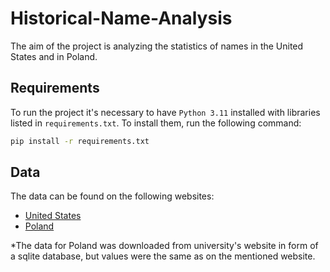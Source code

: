# Historical-Name-Analysis

The aim of the project is analyzing the statistics of names in the United States and in Poland. 

## Requirements

To run the project it's necessary to have `Python 3.11` installed with libraries listed in `requirements.txt`. To install them, run the following command:
```bash
pip install -r requirements.txt
```

## Data

The data can be found on the following websites:
- [United States](https://www.ssa.gov/oact/babynames/names.zip)
- [Poland](https://dane.gov.pl/pl/dataset/219,imiona-nadawane-dzieciom-w-polsce)

\*The data for Poland was downloaded from university's website in form of a sqlite database, but values were the same as on the mentioned website.